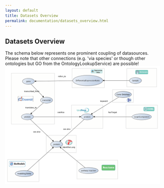 ```yaml
---
layout: default
title: Datasets Overview
permalink: documentation/datasets_overview.html
---
```



## Datasets Overview
The schema below represents one prominent coupling of datasources. Please note that other connections (e.g. 'via species' or though other ontologies but GO from the OntologyLookupService) are possible!
![dataset_overview](../static/datasets_overview.png)
